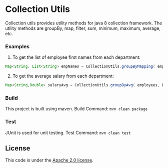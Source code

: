 # Collection Utils
Collection utils provides utility methods for java 8 collection framework. The utility methods are groupBy, map, filter, sum, minimum, maximum, average, etc. 

### Examples
1. To get the list of employee first names from each department:
```java
Map<String, List<String> empNames = CollectionUtils.groupByMapping( employees, Employee::getDept, Employee::getFname() );
```
2. To get the average salary from each department:
```java
Map<String,Double> salaryAvg = CollectionUtils.groupByAvg( employees, Employee::getDept(), Employee::getSalary() );
```

### Build
This project is built using maven. Build Command: `mvn clean package`

### Test
JUnit is used for unit testing. Test Command: `mvn clean test`

## License
This code is under the [Apache 2.0 license](http://www.apache.org/licenses/LICENSE-2.0.html).
